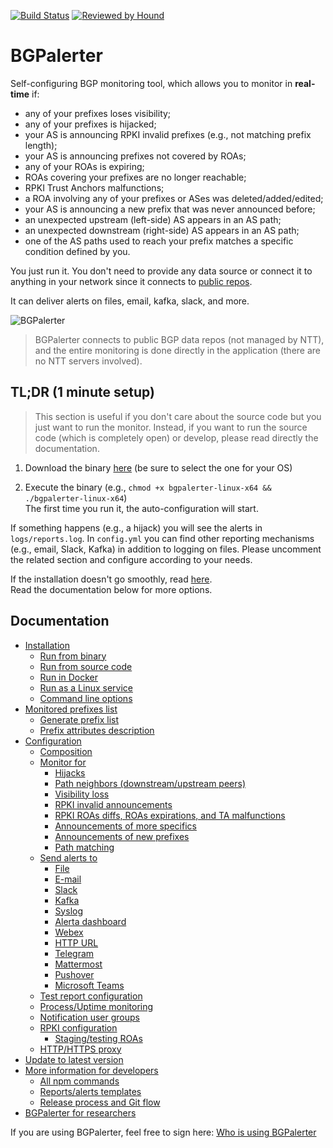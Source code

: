 [![Build Status](https://github.com/nttgin/BGPalerter/workflows/Main/badge.svg)](https://github.com/nttgin/BGPalerter/actions?query=workflow%3AMain)
[![Reviewed by Hound](https://img.shields.io/badge/Reviewed_by-Hound-8E64B0.svg)](https://houndci.com)

# BGPalerter
Self-configuring BGP monitoring tool, which allows you to monitor in **real-time** if:
* any of your prefixes loses visibility;
* any of your prefixes is hijacked;
* your AS is announcing RPKI invalid prefixes (e.g., not matching prefix length);
* your AS is announcing prefixes not covered by ROAs;
* any of your ROAs is expiring;
* ROAs covering your prefixes are no longer reachable;
* RPKI Trust Anchors malfunctions;
* a ROA involving any of your prefixes or ASes was deleted/added/edited;
* your AS is announcing a new prefix that was never announced before;
* an unexpected upstream (left-side) AS appears in an AS path;
* an unexpected downstream (right-side) AS appears in an AS path;
* one of the AS paths used to reach your prefix matches a specific condition defined by you.

You just run it. You don't need to provide any data source or connect it to anything in your network since it connects to [public repos](docs/datasets.md).

It can deliver alerts on files, email, kafka, slack, and more.

![BGPalerter](http://massimocandela.com/img/bgpalerter_github_image.png)

> BGPalerter connects to public BGP data repos (not managed by NTT), and the entire monitoring is done directly in the application (there are no NTT servers involved). 
 
## TL;DR (1 minute setup)
> This section is useful if you don't care about the source code but you just want to run the monitor.
Instead, if you want to run the source code (which is completely open) or develop, please read directly the documentation.

1. Download the binary [here](https://github.com/nttgin/BGPalerter/releases) (be sure to select the one for your OS)

2. Execute the binary (e.g., `chmod +x bgpalerter-linux-x64 && ./bgpalerter-linux-x64`)  
The first time you run it, the auto-configuration will start.  


If something happens (e.g., a hijack) you will see the alerts in `logs/reports.log`.
In `config.yml` you can find other reporting mechanisms (e.g., email, Slack, Kafka) in addition to logging on files. 
Please uncomment the related section and configure according to your needs. 

If the installation doesn't go smoothly, read [here](docs/installation.md).  
Read the documentation below for more options.

## Documentation

- [Installation](docs/installation.md)
    - [Run from binary](docs/installation.md#running-bgpalerter-from-binaries)
    - [Run from source code](docs/installation.md#running-bgpalerter-from-the-source-code)
    - [Run in Docker](docs/installation.md#running-bgpalerter-in-docker)
    - [Run as a Linux service](docs/linux-service.md)
    - [Command line options](docs/installation.md#bgpalerter-parameters)
- [Monitored prefixes list](docs/prefixes.md#prefixes)
    - [Generate prefix list](docs/prefixes.md#generate)
    - [Prefix attributes description](docs/prefixes.md#prefixes-fields)
- [Configuration](docs/configuration.md)
    - [Composition](docs/configuration.md#composition)
    - [Monitor for](docs/configuration.md#monitors)
        - [Hijacks](docs/configuration.md#monitorhijack)
        - [Path neighbors (downstream/upstream peers)](docs/path-neighbors.md)
        - [Visibility loss](docs/configuration.md#monitorvisibility)
        - [RPKI invalid announcements](docs/configuration.md#monitorrpki)
        - [RPKI ROAs diffs, ROAs expirations, and TA malfunctions](docs/configuration.md#monitorroas)
        - [Announcements of more specifics](docs/configuration.md#monitornewprefix)
        - [Announcements of new prefixes](docs/configuration.md#monitoras)
        - [Path matching](docs/configuration.md#monitorpath)
    - [Send alerts to](docs/reports.md#reports)
        - [File](docs/reports.md#reportfile)
        - [E-mail](docs/reports.md#reportemail)
        - [Slack](docs/reports.md#reportslack)
        - [Kafka](docs/reports.md#reportkafka)
        - [Syslog](docs/reports.md#reportsyslog)
        - [Alerta dashboard](docs/reports.md#reportalerta)
        - [Webex](docs/reports.md#reportwebex)
        - [HTTP URL](docs/reports.md#reporthttp)
        - [Telegram](docs/reports.md#reporttelegram)
        - [Mattermost](docs/reports.md#mattermost)
        - [Pushover](docs/report-http.md#pushover)
        - [Microsoft Teams](docs/report-http.md#ms-teams)
    - [Test report configuration](docs/installation.md#bgpalerter-parameters)
    - [Process/Uptime monitoring](docs/process-monitors.md)
    - [Notification user groups](docs/usergroups.md)
    - [RPKI configuration](docs/rpki.md)
        - [Staging/testing ROAs](docs/rpki.md#stagingtesting-roas)
    - [HTTP/HTTPS proxy](docs/http-proxy.md)
- [Update to latest version](docs/update.md)
- [More information for developers](docs/develop.md)
    - [All npm commands](docs/develop.md#all-npm-commands)
    - [Reports/alerts templates](docs/context.md)
    - [Release process and Git flow](docs/release-process.md)
- [BGPalerter for researchers](docs/research.md)



If you are using BGPalerter, feel free to sign here: [Who is using BGPalerter](docs/friends.md)
